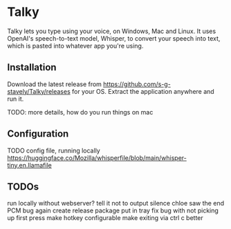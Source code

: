 # Talky

Talky lets you type using your voice, on Windows, Mac and Linux. It uses OpenAI's speech-to-text model, Whisper, to convert your speech into text, which is pasted into whatever app you're using. 

## Installation

Download the latest release from https://github.com/s-g-stavely/Talky/releases for your OS. Extract the application anywhere and run it.

TODO: more details, how do you run things on mac

## Configuration

TODO config file, running locally
https://huggingface.co/Mozilla/whisperfile/blob/main/whisper-tiny.en.llamafile


## TODOs
run locally without webserver?
tell it not to output silence
chloe saw the end PCM bug again
create release package
put in tray
fix bug with not picking up first press
make hotkey configurable
make exiting via ctrl c better

